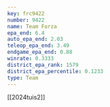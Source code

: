 ```yaml
---
key: frc9422
number: 9422
name: Team Forza
epa_end: 6.4
auto_epa_end: 2.03
teleop_epa_end: 3.49
endgame_epa_end: 0.88
winrate: 0.3333
district_epa_rank: 1579
district_epa_percentile: 0.1233
type: Team
---
```

[[2024tuis2]]
